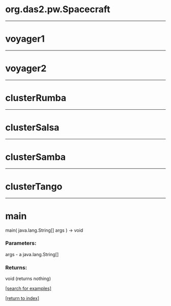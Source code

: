 # org.das2.pw.Spacecraft
***
<a name="voyager1"></a>
# voyager1



***
<a name="voyager2"></a>
# voyager2



***
<a name="clusterRumba"></a>
# clusterRumba



***
<a name="clusterSalsa"></a>
# clusterSalsa



***
<a name="clusterSamba"></a>
# clusterSamba



***
<a name="clusterTango"></a>
# clusterTango



***
<a name="main"></a>
# main
main( java.lang.String[] args ) &rarr; void



### Parameters:
args - a java.lang.String[]

### Returns:
void (returns nothing)


<a href="https://github.com/autoplot/dev/search?q=main&unscoped_q=main">[search for examples]</a>

<a href="https://github.com/autoplot/documentation/blob/master/javadoc/index-all.md">[return to index]</a>

